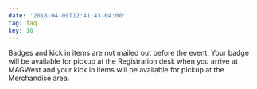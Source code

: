 ```yaml
---
date: '2018-04-09T12:41:43-04:00'
tag: faq
key: 10
---
```

Badges and kick in items are not mailed out before the event. Your badge will be available for pickup at the Registration desk when you arrive at MAGWest and your kick in items will be available for pickup at the Merchandise area.
